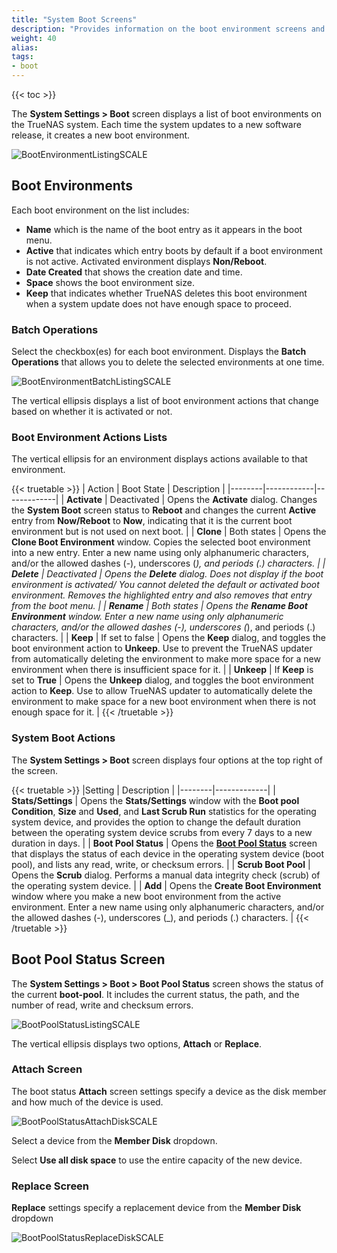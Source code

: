 ```yaml
---
title: "System Boot Screens"
description: "Provides information on the boot environment screens and settings."
weight: 40
alias:
tags:
- boot
---
```


{{< toc >}}

The **System Settings > Boot** screen displays a list of boot environments on the TrueNAS system. Each time the system updates to a new software release, it creates a new boot environment.

![BootEnvironmentListingSCALE](/images/SCALE/SystemSettings/BootEnvironmentListingSCALE.png "System Boot Screen")

## Boot Environments

Each boot environment on the list includes:

* **Name** which is the name of the boot entry as it appears in the boot menu.
* **Active** that indicates which entry boots by default if a boot environment is not active. Activated environment displays **Non/Reboot**.
* **Date Created** that shows the creation date and time.
* **Space** shows the boot environment size.
* **Keep** that indicates whether TrueNAS deletes this boot environment when a system update does not have enough space to proceed.

### Batch Operations

Select the checkbox(es) for each boot environment. Displays the **Batch Operations** that allows you to delete the selected environments at one time.

![BootEnvironmentBatchListingSCALE](/images/SCALE/SystemSettings/BootEnvironmentBatchListingSCALE.png "Batch Operations Boot Screen")

The  vertical ellipsis <i class="fa fa-ellipsis-v" aria-hidden="true" title="Options"></i> displays a list of boot environment actions that change based on whether it is activated or not.

### Boot Environment Actions Lists

The vertical ellipsis <i class="fa fa-ellipsis-v" aria-hidden="true" title="Options"></i> for an environment displays actions available to that environment.

{{< truetable >}}
| Action | Boot State | Description |
|--------|------------|-------------|
| **Activate** | Deactivated | Opens the **Activate** dialog. Changes the **System Boot** screen status to **Reboot** and changes the current **Active** entry from **Now/Reboot** to **Now**, indicating that it is the current boot environment but is not used on next boot. |
| **Clone** | Both states | Opens the **Clone Boot Environment** window. Copies the selected boot environment into a new entry. Enter a new name using only alphanumeric characters, and/or the allowed dashes (-), underscores (_), and periods (.) characters. |
| **Delete** | Deactivated | Opens the **Delete** dialog. Does not display if the boot environment is activated/ You cannot deleted the default or activated boot environment. Removes the highlighted entry and also removes that entry from the boot menu.  |
| **Rename** | Both states | Opens the **Rename Boot Environment** window. Enter a new name using only alphanumeric characters, and/or the allowed dashes (-), underscores (_), and periods (.) characters. |
| **Keep** | If set to false | Opens the **Keep** dialog, and toggles the boot environment action to **Unkeep**. Use to prevent the TrueNAS updater from automatically deleting the environment to make more space for a new environment when there is insufficient space for it. |
| **Unkeep** | If **Keep** is set to **True** | Opens the **Unkeep** dialog, and toggles the boot environment action to **Keep**. Use to allow TrueNAS updater to automatically delete the environment to make space for a new boot environment when there is not enough space for it. |
{{< /truetable >}}

### System Boot Actions

The **System Settings > Boot** screen displays four options at the top right of the screen.

{{< truetable >}}
|Setting | Description |
|--------|-------------|
| **Stats/Settings** | Opens the **Stats/Settings** window with the **Boot pool Condition**, **Size** and **Used**, and **Last Scrub Run** statistics for the operating system device, and provides the option to change the default duration between the operating system device scrubs from every 7 days to a new duration in days. |
| **Boot Pool Status** | Opens the **[Boot Pool Status](#boot-pool-status-screen)** screen that displays the status of each device in the operating system device (boot pool), and lists any read, write, or checksum errors. |
| **Scrub Boot Pool** | Opens the **Scrub** dialog. Performs a manual data integrity check (scrub) of the operating system device. |
| **Add** | Opens the **Create Boot Environment** window where you make a new boot environment from the active environment. Enter a new name using only alphanumeric characters, and/or the allowed dashes (-), underscores (_), and periods (.) characters. |
{{< /truetable >}}

## Boot Pool Status Screen

The **System Settings > Boot > Boot Pool Status** screen shows the status of the current **boot-pool**. It includes the current status, the path, and the number of read, write and checksum errors.

![BootPoolStatusListingSCALE](/images/SCALE/SystemSettings/BootPoolStatusListingSCALE.png "Boot Pool Status")

The vertical ellipsis <i class="fa fa-ellipsis-v" aria-hidden="true" title="Options"></i> displays two options, **Attach** or **Replace**.

### Attach Screen

The boot status **Attach** screen settings specify a device as the disk member and how much of the device is used.

![BootPoolStatusAttachDiskSCALE](/images/SCALE/SystemSettings/BootPoolStatusAttachDiskSCALE.png "Boot Status Attach")

Select a device from the **Member Disk** dropdown.

Select **Use all disk space** to use the entire capacity of the new device.

### Replace Screen

**Replace** settings specify a replacement device from the **Member Disk** dropdown

![BootPoolStatusReplaceDiskSCALE](/images/SCALE/SystemSettings/BootPoolStatusReplaceDiskSCALE.png "Boot Status Replace")
